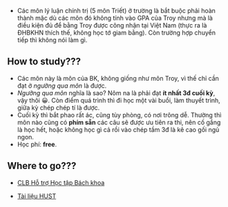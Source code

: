 - Các môn lý luận chính trị (5 môn Triết) ở trường là bắt buộc phải hoàn thành mặc dù các môn đó không tính vào GPA của Troy nhưng mà là điều kiện đủ để bằng Troy được công nhận tại Việt Nam (thực ra là ĐHBKHN thích thế, không học tớ giam bằng). Còn trường hợp chuyển tiếp thì không nói làm gì.

## How to study???

- Các môn này là môn của BK, không giống như môn Troy, vì thế chỉ cần đạt ở *ngưỡng qua môn* là được.
- *Ngưỡng qua môn* nghĩa là sao? Nôm na là phải đạt **ít nhất 3đ cuối kỳ**, vậy thôi 😀. Còn điểm quá trình thì đi học một vài buổi, làm thuyết trình, giữa kỳ chép chép tí là được.
- Cuối kỳ thì bắt phao rất ác, cũng tùy phòng, có nơi trông dễ. Thường thì môn nào cũng có **phím sẵn** các câu sẽ được ưu tiên ra thi, nên cố gắng là học hết, hoặc không học gì cả rồi vào chép tầm 3đ là kê cao gối ngủ ngon.
- Học phí: **free**.

## Where to go???

- [CLB Hỗ trợ Học tập Bách khoa](https://www.facebook.com/clbhthtbk)

- [Tài liệu HUST](https://tailieuhust.com/)
